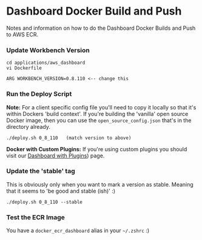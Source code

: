 # Dashboard Docker Build and Push

Notes and information on how to do the Dashboard Docker Builds and Push to AWS ECR.

### Update Workbench Version
```
cd applications/aws_dashboard
vi Dockerfile

ARG WORKBENCH_VERSION=0.8.110 <-- change this
```

### Run the Deploy Script
**Note:** For a client specific config file you'll need to copy it locally so that it's within Dockers 'build context'. If you're building the 'vanilla' open source Docker image, then you can use the `open_source_config.json` that's in the directory already.

```
./deploy.sh 0_8_110   (match version to above)
```

**Docker with Custom Plugins:** If you're using custom plugins you should visit our [Dashboard with Plugins](dashboard_with_plugins.md)) page.

### Update the 'stable' tag
This is obviously only when you want to mark a version as stable. Meaning that it seems to 'be good and stable (ish)' :)

```
./deploy.sh 0_8_110 --stable
```

### Test the ECR Image
You have a `docker_ecr_dashboard` alias in your `~/.zshrc` :)


